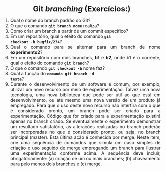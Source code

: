 <p style="text-align: center;"><font size="5"><b>Git <i>branching</i> (Exercícios:)</b></font></p1></p>
<DIV align="justify">

1. Qual o nome do branch padrão do Git?
2. O que o comando **<code>git branch nome</code>** realiza?
3. Como criar um branch a partir de um commit específico?
4. Em um repositório, qual o efeito do comando **<code>git checkout -b bugfix/234</code>**?
5. Qual o comando para se alternar para um branch de nome **experimento2**?
6. Em um repositório com dois branches, **b1** e **b2**, onde b1 é o corrente, qual o efeito do comando **<code>git branch</code>**?
7. O que o comando **<code>git checkout -b</code>** nome faz?
8. Qual a função do <code>**comando git branch -d teste</code>**?
9. Durante o desenvolvimento de um software é comum, por exemplo, utilizar um novo recurso por meio de experimentação. Talvez uma nova tecnologia, uma nova biblioteca que pode ser útil ao que está em desenvolvimento, ou até mesmo uma nova versão de um produto já empregado. Para que o uso deste novo recurso não interfira com o que é considerado pronto, um branch pode ser criado para a experimentação. Código que for criado para a experimentação existirá apenas no branch criado. Se eventualmente o experimento demonstrar um resultado satisfatório, as alterações realizadas no branch poderão ser incorporadas no que é considerado pronto, ou seja, no branch principal (master). Esta última ação é conhecida por merge. Neste item, crie uma sequência de comandos que simula um caso simples de criação e uso seguido de merge empregando um branch para ilustrar uma experimentação conforme acima. A sequência deve incluir, obrigatoriamente: (a) criação de um ou mais branches; (b) chaveamento para pelo menos dois branches e (c) merge.
